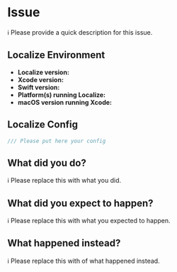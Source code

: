 # Issue

ℹ Please provide a quick description for this issue.

## Localize Environment

- **Localize version:**
- **Xcode version:**
- **Swift version:**
- **Platform(s) running Localize:**
- **macOS version running Xcode:**

## Localize Config

```swift
/// Please put here your config
```

## What did you do?

ℹ Please replace this with what you did.

## What did you expect to happen?

ℹ Please replace this with what you expected to happen.  

## What happened instead?

ℹ Please replace this with of what happened instead.
